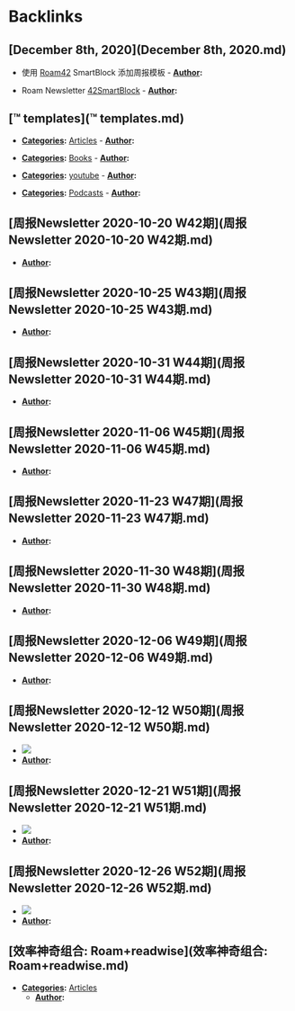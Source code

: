 
# Backlinks
## [December 8th, 2020](December 8th, 2020.md)
- 使用 [Roam42](Roam42.md) SmartBlock 添加周报模板
        - **[Author](Author.md):**

- Roam Newsletter [42SmartBlock](42SmartBlock.md)
            - **[Author](Author.md):**

## [™ templates](™ templates.md)
- **[Categories](Categories.md):** [Articles](Articles.md)
        - **[Author](Author.md):**

- **[Categories](Categories.md):** [Books](Books.md)
        - **[Author](Author.md):**

- **[Categories](Categories.md):** [youtube](youtube.md)
        - **[Author](Author.md):**

- **[Categories](Categories.md):** [Podcasts](Podcasts.md)
        - **[Author](Author.md):**

## [周报Newsletter 2020-10-20 W42期](周报Newsletter 2020-10-20 W42期.md)
- **[Author](Author.md):**

## [周报Newsletter 2020-10-25 W43期](周报Newsletter 2020-10-25 W43期.md)
- **[Author](Author.md):**

## [周报Newsletter 2020-10-31 W44期](周报Newsletter 2020-10-31 W44期.md)
- **[Author](Author.md):**

## [周报Newsletter 2020-11-06 W45期](周报Newsletter 2020-11-06 W45期.md)
- **[Author](Author.md):**

## [周报Newsletter 2020-11-23 W47期](周报Newsletter 2020-11-23 W47期.md)
- **[Author](Author.md):**

## [周报Newsletter 2020-11-30 W48期](周报Newsletter 2020-11-30 W48期.md)
- **[Author](Author.md):**

## [周报Newsletter 2020-12-06 W49期](周报Newsletter 2020-12-06 W49期.md)
- **[Author](Author.md):**

## [周报Newsletter 2020-12-12 W50期](周报Newsletter 2020-12-12 W50期.md)
- ![](../images/Xg1qEJotxw.png?)
- **[Author](Author.md):**

## [周报Newsletter 2020-12-21 W51期](周报Newsletter 2020-12-21 W51期.md)
- ![](../images/b0G-5dj5r7.png?)
- **[Author](Author.md):**

## [周报Newsletter 2020-12-26 W52期](周报Newsletter 2020-12-26 W52期.md)
- ![](../images/AlBr-_6qF3.png?)
- **[Author](Author.md):**

## [效率神奇组合: Roam+readwise](效率神奇组合: Roam+readwise.md)
- **[Categories](Categories.md):** [Articles](Articles.md)
    - **[Author](Author.md):**

